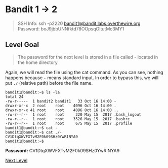 
# Bandit 1 -> 2
> SSH Info: ssh -p2220 bandit1@bandit.labs.overthewire.org  
> Password: boJ9jbbUNNfktd78OOpsqOltutMc3MY1

 ## Level Goal  
>The password for the next level is stored in a file called - located in the home directory


Again, we will read the file using the cat command. As you can see, nothing happens because `-` means standard input. 
In order to bypass this, we will put `./` (relative path) before the file name.

```
bandit1@bandit:~$ ls -la
total 24
-rw-r-----  1 bandit2 bandit1   33 Oct 16 14:00 -
drwxr-xr-x  2 root    root    4096 Oct 16 14:00 .
drwxr-xr-x 41 root    root    4096 Oct 16 14:00 ..
-rw-r--r--  1 root    root     220 May 15  2017 .bash_logout
-rw-r--r--  1 root    root    3526 May 15  2017 .bashrc
-rw-r--r--  1 root    root     675 May 15  2017 .profile
bandit1@bandit:~$ cat -
bandit1@bandit:~$ cat ./-
CV1DtqXWVFXTvM2F0k09SHz0YwRINYA9
bandit1@bandit:~$ 

```

**Password:** CV1DtqXWVFXTvM2F0k09SHz0YwRINYA9



[Next Level](../Bandit%202%20--%203/README.md)
